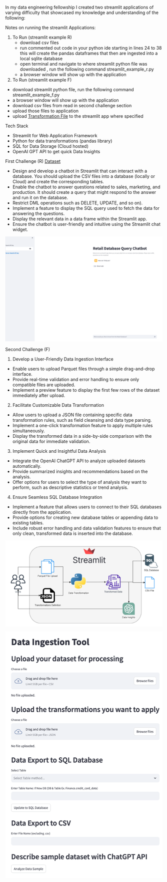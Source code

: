 In my data engineering fellowship I created two streamlit applications of varying difficulty that showcased my knowledge and understanding of the following:

Notes on running the streamlit Applications:
1. To Run (streamlit example R)
   - download csv files
   - run commented out code in your python ide starting in lines 24 to 38 this will create the pandas dataframes that then are ingested into a local sqlite database
   - open terminal and navigate to where streamlit python file was downloaded , run the following command streamlit_example_r.py
   - a browser window will show up with the application
 2. To Run (streamlit example F)
   - download streamlit python file, run the following command streamlit_example_f.py
   - a browser window will show up with the application
   - download csv files from read in second challenge section
   - upload those files to application
   - upload [Transformation File](https://github.com/chrishawnm/Data-Skills-4-All/blob/main/Streamlit_example_F_transformations.json) to the streamlit app where specified

Tech Stack
- Streamlit for Web Application Framework
- Python for data transformations (pandas library)
- SQL for Data Storage (Cloud hosted)
- OpenAI GPT API to get quick Data Insights

First Challenge (R) [Dataset](https://pages.github.com/)
- Design and develop a chatbot in Streamlit that can interact with a database. You should upload the CSV files into a database (locally or Cloud) and create the corresponding tables. 
- Enable the chatbot to answer questions related to sales, marketing, and production. It should create a query that might respond to the answer and run it on the database. 
- Restrict DML operations such as DELETE, UPDATE, and so on).
- Implement a feature to display the SQL query used to fetch the data for answering the questions.
- Display the relevant data in a data frame within the Streamlit app.
- Ensure the chatbot is user-friendly and intuitive using the Streamlit chat widget.

![Image Alt text](/images/Streamlit_example_R.png "Optional title")  

Second Challenge (F)

1. Develop a User-Friendly Data Ingestion Interface
 - Enable users to upload Parquet files through a simple drag-and-drop interface.
 - Provide real-time validation and error handling to ensure only compatible files are uploaded.
 - Implement a preview feature to display the first few rows of the dataset immediately after upload.

2. Facilitate Customizable Data Transformation
 - Allow users to upload a JSON file containing specific data transformation rules, such as field cleansing and data type parsing.
 - Implement a one-click transformation feature to apply multiple rules simultaneously.
 - Display the transformed data in a side-by-side comparison with the original data for immediate validation.

3. Implement Quick and Insightful Data Analysis
 - Integrate the OpenAI ChatGPT API to analyze uploaded datasets automatically.
 - Provide summarized insights and recommendations based on the analysis.
 - Offer options for users to select the type of analysis they want to perform, such as descriptive statistics or trend analysis.

4. Ensure Seamless SQL Database Integration
 - Implement a feature that allows users to connect to their SQL databases directly from the application.
 - Provide options for creating new database tables or appending data to existing tables.
 - Include robust error handling and data validation features to ensure that only clean, transformed data is inserted into the database.

![Image Alt text](/images/streamlit_example_f_DE.png "Optional title")


![Image Alt text](/images/Streamlit_example_F.png "Optional title")
